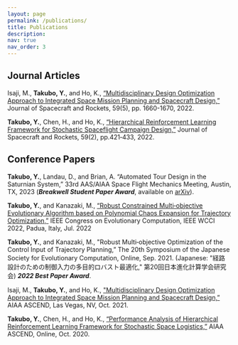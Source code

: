 ```yaml
---
layout: page
permalink: /publications/
title: Publications
description: 
nav: true
nav_order: 3
---
```


<h2>Journal Articles</h2>

Isaji, M., <b>Takubo, Y.</b>, and Ho, K., <a href="https://arc.aiaa.org/doi/abs/10.2514/1.A35284?journalCode=jsr">“Multidisciplinary Design Optimization Approach to Integrated Space Mission Planning and Spacecraft Design,”<a/> Journal of Spacecraft and Rockets, 59(5), pp. 1660-1670, 2022. 

<b>Takubo, Y.</b>, Chen, H., and Ho, K., <a href="https://arc.aiaa.org/doi/10.2514/1.A35122">“Hierarchical Reinforcement Learning Framework for Stochastic Spaceflight Campaign Design,”<a> Journal of Spacecraft and Rockets, 59(2), pp.421‑433, 2022.


<h2>Conference Papers</h2>

<b>Takubo, Y.</b>, Landau, D., and Brian, A. “Automated Tour Design in the Saturnian System,” 33rd AAS/AIAA Space Flight Mechanics Meeting, Austin, TX, 2023 (***Breakwell Student Paper Award***, available on <a href="https://arxiv.org/abs/2210.14996">arXiv<a/>).

<b>Takubo, Y.</b>, and Kanazaki, M., <a href="https://ieeexplore.ieee.org/document/9870365">“Robust Constrained Multi‑objective Evolutionary Algorithm based on Polynomial Chaos Expansion for Trajectory Optimization,”</a> IEEE Congress on Evolutionary Computation, IEEE WCCI 2022, Padua, Italy, Jul. 2022

<b>Takubo, Y.</b>, and Kanazaki, M., "Robust Multi‑objective Optimization of the Control Input of Trajectory Planning,” The 20th Symposium of the Japanese Society for Evolutionary Computation, Online, Sep. 2021. (Japanese: "経路設計のための制御入力の多目的ロバスト最適化," 第20回日本進化計算学会研究会) ***2022 Best Paper Award***.

Isaji, M., <b>Takubo, Y.</b>, and Ho, K., <a href="https://arc.aiaa.org/doi/10.2514/6.2021-4069">"Multidisciplinary Design Optimization Approach to Integrated Space Mission Planning and Spacecraft Design,”<a/> AIAA ASCEND, Las Vegas, NV, Oct. 2021.

<b>Takubo, Y.</b>, Chen, H., and Ho, K., <a href="https://arc.aiaa.org/doi/abs/10.2514/6.2020-4230">“Performance Analysis of Hierarchical Reinforcement Learning Framework for Stochastic Space Logistics,”<a/> AIAA ASCEND, Online, Oct. 2020.
